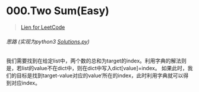 # 000.Two Sum(Easy)

> [Lien for LeetCode](https://leetcode.com/problems/largest-perimeter-triangle/)

###### 思路 (实现为python3  [Solutions.py](https://github.com/odcowl/LeetCode/blob/master/0000_Two_Sum/Solutions.py))
我们需要找到在给定list中，两个数的总和为target的index。利用字典的解法则是，若list的value不在dict中，则在dict中写入dict[value]=index。
如果此时，我们的目标是找到target-value对应的value‘所在的index，此时利用字典就可以得到对应index。
